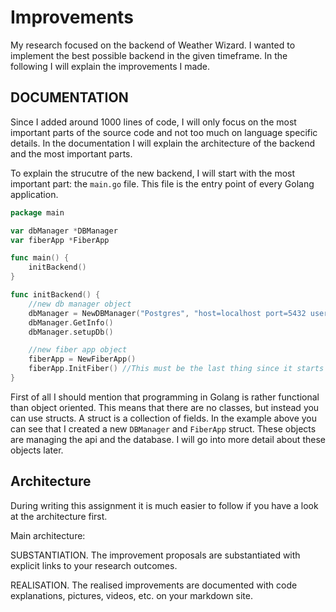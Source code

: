 # Improvements

My research focused on the backend of Weather Wizard. I wanted to implement the best possible backend in the given timeframe. In the
following I will explain the improvements I made.

## DOCUMENTATION
Since I added around 1000 lines of code, I will only focus on the most important parts of the source code and not too much on language specific
details. In the documentation I will explain the architecture of the backend and the most important parts.


To explain the strucutre of the new backend, I will start with the most important part: the `main.go` file. This file is the entry point of every Golang application.

```go
package main

var dbManager *DBManager
var fiberApp *FiberApp

func main() {
	initBackend()
}

func initBackend() {
	//new db manager object
	dbManager = NewDBManager("Postgres", "host=localhost port=5432 user=postgres password=postgres dbname=postgres sslmode=disable")
	dbManager.GetInfo()
	dbManager.setupDb()

	//new fiber app object
	fiberApp = NewFiberApp()
	fiberApp.InitFiber() //This must be the last thing since it starts the server
}
```

First of all I should mention that programming in Golang is rather functional than object oriented. This means that there are no classes, but instead
you can use structs. A struct is a collection of fields. In the example above you can see that I created a new `DBManager` and `FiberApp` struct. These objects
are managing the api and the database. I will go into more detail about these objects later. 


## Architecture

During writing this assignment it is much easier to follow if you have a look at the architecture first.

Main architecture:


SUBSTANTIATION.
The improvement proposals are substantiated with explicit links to your research outcomes.

REALISATION.
The realised improvements are documented with code explanations, pictures, videos, etc. on your markdown site.

